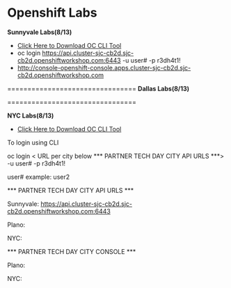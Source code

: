 # Openshift Labs


**Sunnyvale Labs(8/13)**

  - [Click Here to Download OC CLI Tool](https://mirror.openshift.com/pub/openshift-v4/clients/ocp/4.1.4)
  - oc login https://api.cluster-sjc-cb2d.sjc-cb2d.openshiftworkshop.com:6443 -u user# -p r3dh4t1!
  - http://console-openshift-console.apps.cluster-sjc-cb2d.sjc-cb2d.openshiftworkshop.com 

================================
**Dallas Labs(8/13)**


================================

**NYC Labs(8/13)**





- [Click Here to Download OC CLI Tool](https://mirror.openshift.com/pub/openshift-v4/clients/ocp/4.1.4)

To login using CLI

oc login < URL per city below *** PARTNER TECH DAY CITY API URLS ***> -u user# -p r3dh4t1!

user# example: user2

*** PARTNER TECH DAY CITY API URLS ***

Sunnyvale: https://api.cluster-sjc-cb2d.sjc-cb2d.openshiftworkshop.com:6443

Plano:

NYC: 
 
*** PARTNER TECH DAY CITY CONSOLE ***



Plano:

NYC: 

